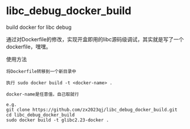 # libc_debug_docker_build
build docker for libc debug

通过对Dockerfile的修改，实现开盒即用的libc源码级调试，其实就是写了一个dockerfile，嘿嘿。

使用方法

```
将Dockerfile转移到一个新目录中

执行 sudo docker build -t <docker-name> .

docker-name是任意值，自己取就行

e.g. 
git clone https://github.com/zx2023qj/libc_debug_docker_build.git
cd libc_debug_docker_build
sudo docker build -t glibc2.23-docker .
```

